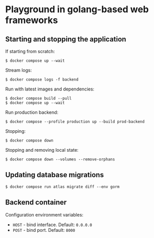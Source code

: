 # Playground in golang-based web frameworks

## Starting and stopping the application

If starting from scratch:

```console
$ docker compose up --wait
```

Stream logs:

```console
$ docker compose logs -f backend
```

Run with latest images and dependencies:

```console
$ docker compose build --pull
$ docker compose up --wait
```

Run production backend:

```console
$ docker compose --profile production up --build prod-backend
```

Stopping:

```console
$ docker compose down
```

Stopping and removing local state:

```console
$ docker compose down --volumes --remove-orphans
```

## Updating database migrations

```console
$ docker compose run atlas migrate diff --env gorm
```

## Backend container

Configuration environment variables:

- `HOST` - bind interface. Default: `0.0.0.0`
- `POST` - bind port. Default: `8000`
